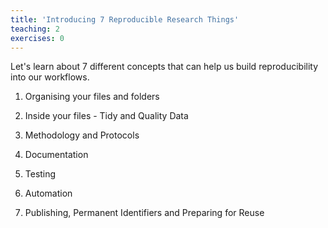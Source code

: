 ```yaml
---
title: 'Introducing 7 Reproducible Research Things'
teaching: 2
exercises: 0
---
```


Let's learn about 7 different concepts that can help us build reproducibility into our workflows.

 1. Organising your files and folders

 2. Inside your files - Tidy and Quality Data

 3. Methodology and Protocols

 4. Documentation

 5. Testing

 6. Automation

 7. Publishing, Permanent Identifiers and Preparing for Reuse

